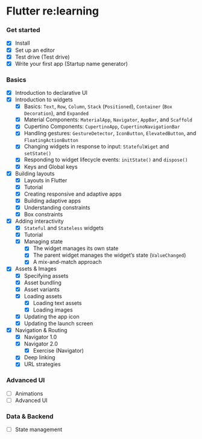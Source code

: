 # Flutter re:learning

### Get started

- [x] Install
- [x] Set up an editor
- [x] Test drive (Test drive)
- [x] Write your first app (Startup name generator)

### Basics

- [x] Introduction to declarative UI
- [x] Introduction to widgets
  - [x] Basics: `Text`, `Row`, `Column`, `Stack` (`Positioned`), `Container` (`Box Decoration`), and `Expanded`
  - [x] Material Components: `MaterialApp`, `Navigator`, `AppBar`, and `Scaffold`
  - [x] Cupertino Components: `CupertinoApp`, `CupertinoNavigationBar`
  - [x] Handling gestures: `GestureDetector`, `IconButton`, `ElevatedButton`, and `FloatingActionButton`
  - [x] Changing widgets in response to input: `StatefulWiget` and `setState()`
  - [x] Responding to widget lifecycle events: `initState()` and `dispose()`
  - [x] Keys and Global keys
- [x] Building layouts
  - [x] Layouts in Flutter
  - [x] Tutorial
  - [x] Creating responsive and adaptive apps
  - [x] Building adaptive apps
  - [x] Understanding constraints
  - [x] Box constraints
- [x] Adding interactivity
  - [x] `Stateful` and `Stateless` widgets
  - [x] Tutorial
  - [x] Managing state
    - [x] The widget manages its own state
    - [x] The parent widget manages the widget’s state (`ValueChanged`)
    - [x] A mix-and-match approach
- [x] Assets & Images
  - [x] Specifying assets
  - [x] Asset bundling
  - [x] Asset variants
  - [x] Loading assets
    - [x] Loading text assets
    - [x] Loading images
  - [x] Updating the app icon
  - [x] Updating the launch screen
- [x] Navigation & Routing
  - [x] Navigator 1.0
  - [x] Navigator 2.0
    - [x] Exercise (Navigator)
  - [x] Deep linking
  - [x] URL strategies

### Advanced UI

- [ ] Animations
- [ ] Advanced UI

### Data & Backend

- [ ] State management
